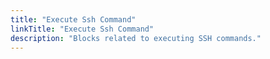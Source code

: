 ```yaml
---
title: "Execute Ssh Command"
linkTitle: "Execute Ssh Command"
description: "Blocks related to executing SSH commands."
---
```

